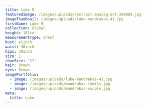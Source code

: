 ```yaml
---
title: Luke M
featuredImage: /images/uploads/abstract-analog-art-390089.jpg
imageThumbnail: /images/uploads/luke-mandrakas-41.jpg
firstName: Luke M
collection: Global
height: 182cm
measurementType: chest
bust: 41inch
waist: 36inch
hips: 39inch
size: L
shoeSize: '11'
hair: Brown
eyes: Brown
imagePortfolio:
  - image: /images/uploads/luke-mandrakas-41.jpg
  - image: /images/uploads/mandrakas-family.jpg
  - image: /images/uploads/mandrakas-couple.jpg
meta:
  title: Luke
---
```


